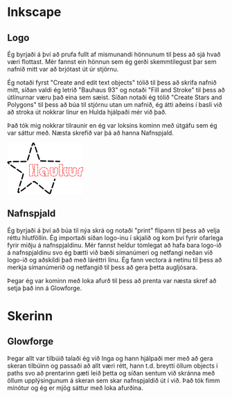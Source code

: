 # Inkscape

  ## Logo

  Ég byrjaði á því að prufa fullt af mismunandi hönnunum til þess að sjá hvað væri flottast. Mér fannst ein hönnun sem ég gerði skemmtilegust þar sem nafnið mitt var að brjótast út úr stjörnu.
  
  Ég notaði fyrst "Create and edit text objects" tólið til þess að skrifa nafnið mitt, síðan valdi ég letrið "Bauhaus 93" og notaði "Fill and Stroke" til þess að útlínurnar væru það eina sem sæist. Síðan notaði ég tólið "Create Stars and Polygons" til þess að búa til stjórnu utan um nafnið, ég átti aðeins í basli við að stroka út nokkrar línur en Hulda hjálpaði mér við það.
  
  Það tók mig nokkrar tilraunir en ég var loksins kominn með útgáfu sem ég var sáttur með. Næsta skrefið var þá að hanna Nafnspjald.
  
![photo](logo.png)
  
  ## Nafnspjald
  
  Ég byrjaði á því að búa til nýa skrá og notaði "print" flipann til þess að velja réttu hlutföllin. Ég importaði síðan logo-inu í skjalið og kom því fyrir ofarlega fyrir miðju á nafnspjaldinu. Mér fannst heldur tómlegat að hafa bara logo-ið á nafnspjaldinu svo ég bætti við bæði símanúmeri og netfangi neðan við logo-ið og aðskildi það með láréttri línu. Ég fann vectora á netinu til þess að merkja símanúmerið og netfangið til þess að gera þetta augljósara.
  
  Þegar ég var kominn með loka afurð til þess að prenta var næsta skref að setja það inn á Glowforge.
 
# Skerinn 
  
  ## Glowforge
  
  Þegar allt var tilbúið talaði ég við Inga og hann hjálpaði mer með að gera skeran tilbúinn og passaði að allt væri rétt, hann t.d. breytti öllum objects í paths svo að prentarinn gæti leið þetta og síðan sentum við skránna með öllum upplýsingunum á skeran sem skar nafnspjaldið út í við. Það tók fimm mínótur og ég er mjög sáttur með loka afurðina.
  
  
  
